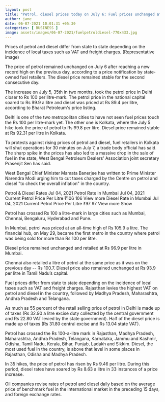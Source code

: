 ```yaml
---
layout: post
title: "Petrol, diesel prices today on July 6: Fuel prices unchanged after touching record high; check rates in your city"
author: jane 
date: 06-07-2021 10:01:31 +05:30 
categories: [ BUSINESS ] 
image: assets/images/06-07-2021/fuelpetroldiesel-770x433.jpg
---
```

Prices of petrol and diesel differ from state to state depending on the incidence of local taxes such as VAT and freight charges. (Representative image)

The price of petrol remained unchanged on July 6 after reaching a new record high on the previous day, according to a price notification by state-owned fuel retailers. The diesel price remained stable for the second consecutive day.

The increase on July 5, 35th in two months, took the petrol price in Delhi closer to Rs 100 per litre-mark. The petrol price in the national capital soared to Rs 99.9 a litre and diesel was priced at Rs 89.4 per litre, according to Bharat Petroleum's price listing.

Delhi is one of the two metropolitan cities to have not seen fuel prices touch the Rs 100 per litre-mark yet. The other one is Kolkata, where the July 5 hike took the price of petrol to Rs 99.8 per litre. Diesel price remained stable at Rs 92.31 per litre in Kolkata.

To protests against rising prices of petrol and diesel, fuel retailers in Kolkata will shut operations for 30 minutes on July 7, a trade body official has said. The sharp spike in the prices has also led to a massive drop in the sale of fuel in the state, West Bengal Petroleum Dealers' Association joint secretary Prasenjit Sen has said.

West Bengal Chief Minister Mamata Banerjee has written to Prime Minister Narendra Modi urging him to cut taxes charged by the Centre on petrol and diesel "to check the overall inflation" in the country.

Petrol & Diesel Rates Jul 04, 2021 Petrol Rate in Mumbai Jul 04, 2021 Current Petrol Price Per Litre ₹106 106 View more Diesel Rate in Mumbai Jul 04, 2021 Current Petrol Price Per Litre ₹97 97 View more Show

Petrol has crossed Rs 100 a litre-mark in large cities such as Mumbai, Chennai, Bengaluru, Hyderabad and Pune.

In Mumbai, petrol was priced at an all-time high of Rs 105.9 a litre. The financial hub, on May 29, became the first metro in the country where petrol was being sold for more than Rs 100 per litre.

Diesel price remained unchanged and retailed at Rs 96.9 per litre in Mumbai.

Chennai also retailed a litre of petrol at the same price as it was on the previous day -- Rs 100.7. Diesel price also remained unchanged at Rs 93.9 per litre in Tamil Nadu’s capital.

Fuel prices differ from state to state depending on the incidence of local taxes such as VAT and freight charges. Rajasthan levies the highest VAT on petrol and diesel in the country, followed by Madhya Pradesh, Maharashtra, Andhra Pradesh and Telangana.

As much as 55 percent of the retail selling price of petrol in Delhi is made up of taxes (Rs 32.90 a litre excise duty collected by the central government and Rs 22.80 VAT levied by the state government). Half of the diesel price is made up of taxes (Rs 31.80 central excise and Rs 13.04 state VAT).

Petrol has crossed the Rs 100-a-litre mark in Rajasthan, Madhya Pradesh, Maharashtra, Andhra Pradesh, Telangana, Karnataka, Jammu and Kashmir, Odisha, Tamil Nadu, Kerala, Bihar, Punjab, Ladakh and Sikkim. Diesel, the most used fuel in the country, is above that level in some places in Rajasthan, Odisha and Madhya Pradesh.

In 35 hikes, the price of petrol has risen by Rs 9.46 per litre. During this period, diesel rates have soared by Rs 8.63 a litre in 33 instances of a price increase.

Oil companies revise rates of petrol and diesel daily based on the average price of benchmark fuel in the international market in the preceding 15 days, and foreign exchange rates.